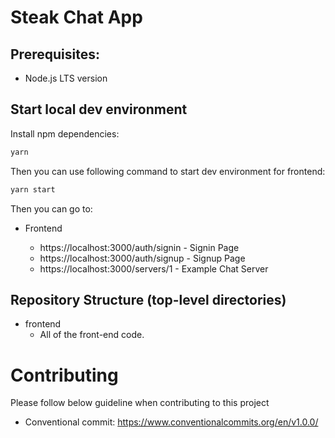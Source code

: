   # Steak Chat App

## Prerequisites:

- Node.js LTS version

## Start local dev environment

Install npm dependencies:

```zsh
yarn
```

Then you can use following command to start dev environment for frontend:

```zsh
yarn start
```

Then you can go to:

- Frontend

  - https://localhost:3000/auth/signin - Signin Page
  - https://localhost:3000/auth/signup - Signup Page
  - https://localhost:3000/servers/1 - Example Chat Server

## Repository Structure (top-level directories)

- frontend
  - All of the front-end code.

# Contributing

Please follow below guideline when contributing to this project

- Conventional commit: https://www.conventionalcommits.org/en/v1.0.0/